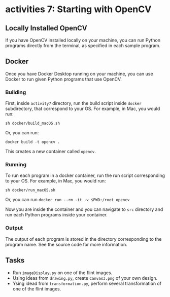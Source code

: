 # activities 7: Starting with OpenCV

## Locally Installed OpenCV

If you have OpenCV installed locally on your machine, you can run Python programs directly
from the terminal, as specified in each sample program.


## Docker

Once you have Docker Desktop running on your machine, you can use Docker to run given
Python programs that use OpenCV.

### Building

First, inside `activity7` directory, run the build script inside `docker` subdirectory, that correspond to your OS. For example, in Mac, you would run:

`sh docker/build_macOS.sh`

Or, you can run:

`docker build -t opencv .`

This creates a new container called `opencv`.

### Running

To run each program in a docker container, run the run script corresponding to your OS. For example, in Mac, you would run:

`sh docker/run_macOS.sh`

Or, you can run `docker run --rm -it -v $PWD:/root opencv`

Now you are inside the container and you can navigate to `src` directory and run each Python programs inside your container.

### Output

The output of each program is stored in the directory corresponding to the program name. See the source
code for more information.

## Tasks

- Run `imageDisplay.py` on one of the flint images.
- Using ideas from `drawing.py`, create `Canvas3.png` of your own design.
- Ysing idead from `transformation.py`, perform several transformation of one of the flint images.
